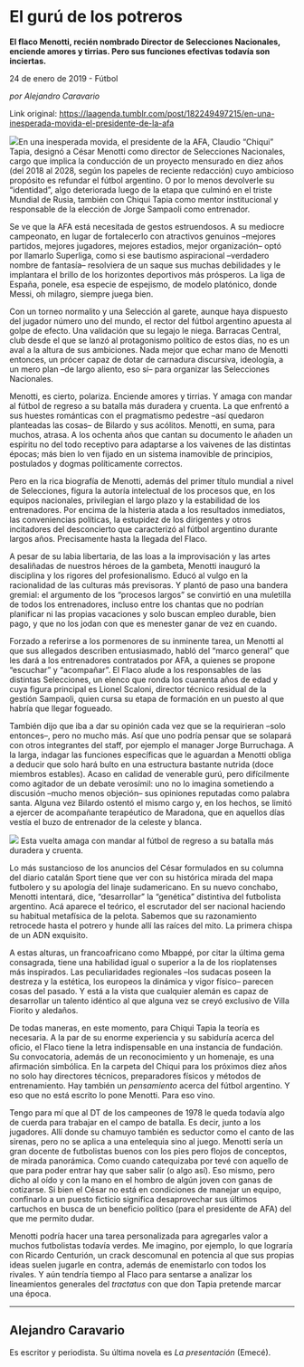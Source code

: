 # El gurú de los potreros

**El flaco Menotti, recién nombrado Director de Selecciones Nacionales, enciende amores y tirrias. Pero sus funciones efectivas todavía son inciertas.**

24 de enero de 2019 - Fútbol

_por Alejandro Caravario_

Link original: https://laagenda.tumblr.com/post/182249497215/en-una-inesperada-movida-el-presidente-de-la-afa

![](https://64.media.tumblr.com/d2f2b1ae2ec40155b4c09f795db7ca8a/tumblr_plsthkXzOf1u3lb1ko2_1280.jpg)En
una inesperada movida, el presidente de la AFA, Claudio “Chiqui”
Tapia, designó a César Menotti como director de Selecciones
Nacionales, cargo que implica la conducción de un proyecto mensurado
en diez años (del 2018 al 2028, según los papeles de reciente
redacción) cuyo ambicioso propósito es refundar el fútbol
argentino. O por lo menos devolverle su “identidad”, algo
deteriorada luego de la etapa que culminó en el triste Mundial de
Rusia, también con Chiqui Tapia como mentor institucional y
responsable de la elección de Jorge Sampaoli como entrenador. 


Se
ve que la AFA está necesitada de gestos estruendosos. A su mediocre
campeonato, en lugar de fortalecerlo con atractivos genuinos –mejores
partidos, mejores jugadores, mejores estadios, mejor organización–
optó por llamarlo Superliga, como si ese bautismo aspiracional
–verdadero nombre de fantasía– resolviera de un saque sus muchas
debilidades y le implantara el brillo de los horizontes deportivos
más prósperos. La liga de España, ponele, esa especie de
espejismo, de modelo platónico, donde Messi, oh milagro, siempre
juega bien.  



Con
un torneo normalito y una Selección al garete, aunque haya dispuesto
del jugador número uno del mundo, el rector del fútbol argentino
apuesta al golpe de efecto. Una validación que su legajo le niega.
Barracas Central, club desde el que se lanzó al protagonismo
político de estos días, no es un aval a la altura de sus
ambiciones. Nada mejor que echar mano de Menotti entonces, un prócer
capaz de dotar de carnadura discursiva, ideología, a un mero plan
–de largo aliento, eso sí– para organizar las Selecciones
Nacionales.

Menotti,
es cierto, polariza. Enciende amores y tirrias. Y amaga con mandar al
fútbol de regreso a su batalla más duradera y cruenta. La que
enfrentó a sus huestes románticas con el pragmatismo pedestre –así
quedaron planteadas las cosas– de Bilardo y sus acólitos. Menotti,
en suma, para muchos, atrasa. A los ochenta años que cantan su
documento le añaden un espíritu no del todo receptivo para
adaptarse a los vaivenes de las distintas épocas; más bien lo ven
fijado en un sistema inamovible de principios, postulados y dogmas
políticamente correctos. 


Pero
en la rica biografía de Menotti, además del primer título mundial
a nivel de Selecciones, figura la autoría intelectual de los
procesos que, en los equipos nacionales, privilegian el largo plazo y
la estabilidad de los entrenadores. Por encima de la histeria atada a
los resultados inmediatos, las conveniencias políticas, la estupidez
de los dirigentes y otros incitadores del desconcierto que
caracterizó al fútbol argentino durante largos años. Precisamente
hasta la llegada del Flaco.  


A
pesar de su labia libertaria, de las loas a la improvisación y las
artes desaliñadas de nuestros héroes de la gambeta, Menotti
inauguró la disciplina y los rigores del profesionalismo. Educó al
vulgo en la racionalidad de las culturas más previsoras. Y plantó
de paso una bandera gremial: el argumento de los “procesos largos”
se convirtió en una muletilla de todos los entrenadores, incluso
entre los chantas que no podrían planificar ni las propias
vacaciones y solo buscan empleo durable, bien pago, y que no los
jodan con que es menester ganar de vez en cuando.

Forzado
a referirse a los pormenores de su inminente tarea, un Menotti al que
sus allegados describen entusiasmado, habló del “marco general”
que les dará a los entrenadores contratados por AFA, a quienes se
propone “escuchar” y “acompañar”. El Flaco alude a los
responsables de las distintas Selecciones, un elenco que ronda los
cuarenta años de edad y cuya figura principal es Lionel Scaloni,
director técnico residual de la gestión Sampaoli, quien cursa su
etapa de formación en un puesto al que habría que llegar fogueado. 



También
dijo que iba a dar su opinión cada vez que se la requirieran –solo
entonces–, pero no mucho más. Así que uno podría pensar que se
solapará con otros integrantes del staff, por ejemplo el manager
Jorge Burruchaga. A la larga, indagar las funciones específicas que
le aguardan a Menotti obliga a deducir que solo hará bulto en una
estructura bastante nutrida (doce miembros estables). Acaso en
calidad de venerable gurú, pero difícilmente como agitador de un
debate verosímil: uno no lo imagina sometiendo a discusión –mucho
menos objeción– sus opiniones reputadas como palabra santa. Alguna
vez Bilardo ostentó el mismo cargo y, en los hechos, se limitó a
ejercer de acompañante terapéutico de Maradona, que en aquellos
días vestía el buzo de entrenador de la celeste y blanca.  


![](https://64.media.tumblr.com/8640ac7ee668a1ff3a47e16e1e9eab6e/tumblr_inline_plsxl4MkPC1t6q87u_500.jpg) Esta vuelta amaga con mandar al fútbol de regreso a su batalla más duradera y cruenta.

Lo
más sustancioso de los anuncios del César formulados en su columna
del diario catalán Sport tiene que ver con su histórica mirada del
mapa futbolero y su apología del linaje sudamericano. En su nuevo
conchabo, Menotti intentará, dice, “desarrollar” la “genética”
distintiva del futbolista argentino. Acá aparece el teórico, el
escrutador del ser nacional haciendo su habitual metafísica de la
pelota. Sabemos que su razonamiento retrocede hasta el potrero y
hunde allí las raíces del mito. La primera chispa de un ADN
exquisito. 


A
estas alturas, un francoafricano como Mbappé, por citar la última
gema consagrada, tiene una habilidad igual o superior a la de los
rioplatenses más inspirados. Las peculiaridades regionales –los
sudacas poseen la destreza y la estética, los europeos la dinámica
y vigor físico– parecen cosas del pasado. Y está a la vista que
cualquier alemán es capaz de desarrollar un talento idéntico al que
alguna vez se creyó exclusivo de Villa Fiorito y aledaños. 


De
todas maneras, en este momento, para Chiqui Tapia la teoría es
necesaria. A la par de su enorme experiencia y su sabiduría acerca
del oficio, el Flaco tiene la letra indispensable en una instancia de
fundación. Su convocatoria, además de un reconocimiento y un
homenaje, es una afirmación simbólica. En la carpeta del Chiqui
para los próximos diez años no solo hay directores técnicos,
preparadores físicos y métodos de entrenamiento. Hay también un
*pensamiento*
acerca del fútbol argentino. Y eso que no está escrito lo pone
Menotti. Para eso vino. 


Tengo
para mí que al DT de los campeones de 1978 le queda todavía algo de
cuerda para trabajar en el campo de batalla. Es decir, junto a los
jugadores. Allí donde su chamuyo también es seductor como el canto
de las sirenas, pero no se aplica a una entelequia sino al juego.
Menotti sería un gran docente de futbolistas buenos con los pies
pero flojos de conceptos, de mirada panorámica. Como cuando
catequizaba por tevé con aquello de que para poder entrar hay que
saber salir (o algo así). Eso mismo, pero dicho al oído y con la
mano en el hombro de algún joven con ganas de cotizarse. Si bien el
César no está en condiciones de manejar un equipo, confinarlo a un
puesto ficticio significa desaprovechar sus últimos cartuchos en
busca de un beneficio político (para el presidente de AFA) del que
me permito dudar. 


Menotti
podría hacer una tarea personalizada para agregarles valor a muchos
futbolistas todavía verdes. Me imagino, por ejemplo, lo que lograría
con Ricardo Centurión, un crack descomunal en potencia al que sus
propias ideas suelen jugarle en contra, además de enemistarlo con
todos los rivales. Y aún tendría tiempo al Flaco para sentarse a
analizar los lineamientos generales del *tractatus*
con que don Tapia pretende marcar una época.   




---

Alejandro Caravario
-------------------

 Es escritor y periodista. Su última novela es *La presentación* (Emecé).

